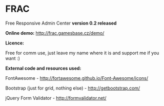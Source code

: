 # FRAC
Free Responsive Admin Center
**version 0.2 released**




**Online demo:**
http://frac.gamesbase.cz/demo/


**Licence:**

Free for comm use, just leave my name where it is and support me if you want :)


**External code and resources used:**

FontAwesome - http://fortawesome.github.io/Font-Awesome/icons/

Bootstrap (just for grid, nothing else) - http://getbootstrap.com/

jQuery Form Validator - http://formvalidator.net/
